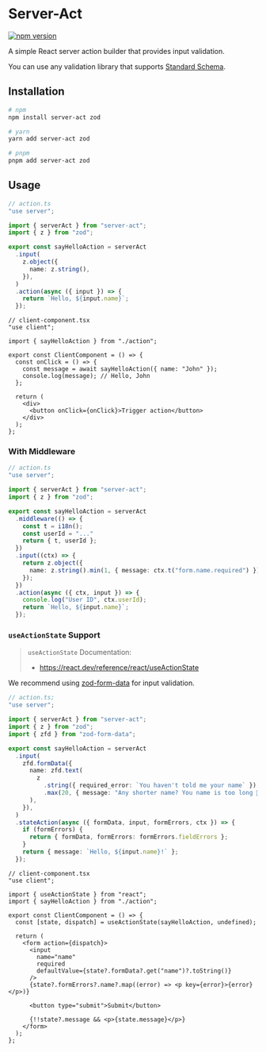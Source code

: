 # Server-Act

[![npm version](https://badge.fury.io/js/server-act.svg)](https://badge.fury.io/js/server-act)

A simple React server action builder that provides input validation.

You can use any validation library that supports [Standard Schema](https://standardschema.dev/).

## Installation

```bash
# npm
npm install server-act zod

# yarn
yarn add server-act zod

# pnpm
pnpm add server-act zod
```

## Usage

```ts
// action.ts
"use server";

import { serverAct } from "server-act";
import { z } from "zod";

export const sayHelloAction = serverAct
  .input(
    z.object({
      name: z.string(),
    }),
  )
  .action(async ({ input }) => {
    return `Hello, ${input.name}`;
  });
```

```tsx
// client-component.tsx
"use client";

import { sayHelloAction } from "./action";

export const ClientComponent = () => {
  const onClick = () => {
    const message = await sayHelloAction({ name: "John" });
    console.log(message); // Hello, John
  };

  return (
    <div>
      <button onClick={onClick}>Trigger action</button>
    </div>
  );
};
```

### With Middleware

```ts
// action.ts
"use server";

import { serverAct } from "server-act";
import { z } from "zod";

export const sayHelloAction = serverAct
  .middleware(() => {
    const t = i18n();
    const userId = "..."
    return { t, userId };
  })
  .input((ctx) => {
    return z.object({
      name: z.string().min(1, { message: ctx.t("form.name.required") }),
    });
  })
  .action(async ({ ctx, input }) => {
    console.log("User ID", ctx.userId);
    return `Hello, ${input.name}`;
  });
```

### `useActionState` Support

> `useActionState` Documentation:
>
> - https://react.dev/reference/react/useActionState

We recommend using [zod-form-data](https://www.npmjs.com/package/zod-form-data) for input validation.

```ts
// action.ts;
"use server";

import { serverAct } from "server-act";
import { z } from "zod";
import { zfd } from "zod-form-data";

export const sayHelloAction = serverAct
  .input(
    zfd.formData({
      name: zfd.text(
        z
          .string({ required_error: `You haven't told me your name` })
          .max(20, { message: "Any shorter name? You name is too long 😬" }),
      ),
    }),
  )
  .stateAction(async ({ formData, input, formErrors, ctx }) => {
    if (formErrors) {
      return { formData, formErrors: formErrors.fieldErrors };
    }
    return { message: `Hello, ${input.name}!` };
  });
```

```tsx
// client-component.tsx
"use client";

import { useActionState } from "react";
import { sayHelloAction } from "./action";

export const ClientComponent = () => {
  const [state, dispatch] = useActionState(sayHelloAction, undefined);

  return (
    <form action={dispatch}>
      <input
        name="name"
        required
        defaultValue={state?.formData?.get("name")?.toString()}
      />
      {state?.formErrors?.name?.map((error) => <p key={error}>{error}</p>)}

      <button type="submit">Submit</button>

      {!!state?.message && <p>{state.message}</p>}
    </form>
  );
};
```
